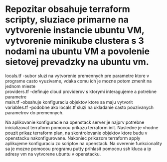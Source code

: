 # Repozitar obsahuje terraform scripty, sluziace primarne na vytvorenie instancie ubuntu VM, vytvorenie minikube clustera s 3 nodami na ubuntu VM a povolenie sietovej prevadzky na ubuntu vm.

locals.tf               -subor sluzi na vytvorenie premennych pre parametre ktore v programe casto vyuzivame, vdaka comu ich je mozne potom zmenit na jednom mieste<br />
providers.tf            -definuje cloud providerov s ktorymi interagujeme a potrebne parametre<br />
main.tf                 -obsahuje konfiguraciu objektov ktore sa maju vytvorit<br />
variables.tf            -podobne ako locals.tf sluzi na ukladanie casto pouzivanych parametrov do premennych. 

Na aplikovanie konfiguracie na openstack server je najprv potrebne inicializovat terraform pomocou prikazu terraform init.
Nasledne je vhodne pouzit prikaz terraform plan, na skontrolovanie objektov ktore budu v openstacku nakonfigurovane. 
Nakoniec prikazom terraform apply aplikujeme konfiguraciu zo scriptov na openstack.
Na overenie funkcionality sa je mozne pomocou programu putty prihlasit pomocou ssh kluca a ip adresy vm na vytvorene ubuntu v openstacku.
